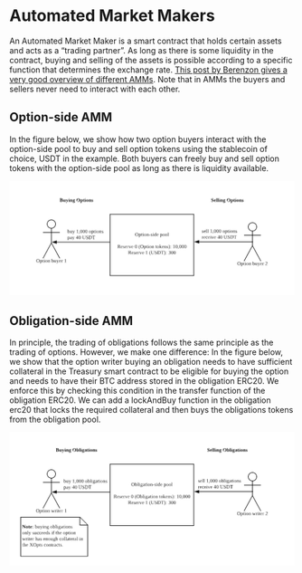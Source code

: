 # Automated Market Makers

An Automated Market Maker is a smart contract that holds certain assets and acts as a “trading partner”. As long as there is some liquidity in the contract, buying and selling of the assets is possible according to a specific function that determines the exchange rate. [This post by Berenzon gives a very good overview of different AMMs](https://medium.com/bollinger-investment-group/constant-function-market-makers-defis-zero-to-one-innovation-968f77022159). Note that in AMMs the buyers and sellers never need to interact with each other.

## Option-side AMM

In the figure below, we show how two option buyers interact with the option-side pool to buy and sell option tokens using the stablecoin of choice, USDT in the example. Both buyers can freely buy and sell option tokens with the option-side pool as long as there is liquidity available.

![AMM-option](./AMM-option.png ':size=100%')

## Obligation-side AMM

In principle, the trading of obligations follows the same principle as the trading of options. However, we make one difference: In the figure below, we show that the option writer buying an obligation needs to have sufficient collateral in the Treasury smart contract to be eligible for buying the option and needs to have their BTC address stored in the obligation ERC20. We enforce this by checking this condition in the transfer function of the obligation ERC20. We can add a lockAndBuy function in the obligation erc20 that locks the required collateral and then buys the obligations tokens from the obligation pool.

![AMM-obligation](./AMM-obligation.png ':size=100%')
